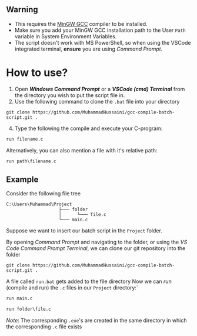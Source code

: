 ## Warning
- This requires the [MinGW GCC](https://sourceforge.net/projects/mingw/) compiler to be installed.
- Make sure you add your MinGW GCC installation path to the User `Path` variable in System Environment Variables.
- The script doesn't work with MS PowerShell, so when using the VSCode integrated terminal, **ensure** you are using _Command Prompt_.

# How to use?

1. Open _**Windows Command Prompt**_ or a _**VSCode (cmd) Terminal**_ from the directory you wish to put the script file in.
2. Use the following command to clone the `.bat` file into your directory
```git
git clone https://github.com/MuhammadHussaini/gcc-compile-batch-script.git .
```

4. Type the following the compile and execute your C-program:
```bat
run filename.c
```
Alternatively, you can also mention a file with it's relative path:
```bat
run path\filename.c
```

## Example
Consider the following file tree
```
C:\Users\Muhammad\Project
                    ├─── folder
                    │      └─── file.c
                    └─── main.c
```

Suppose we want to insert our batch script in the `Project` folder.

By opening _Command Prompt_ and navigating to the folder, or using the _VS Code Command Prompt Terminal_, we can clone our git repository into the folder
```git
git clone https://github.com/MuhammadHussaini/gcc-compile-batch-script.git .
```
A file called `run.bat` gets added to the file directory
Now we can _run_ (compile and run) the `.c` files in our `Project` directory:`
```bat
run main.c
```
```bat
run folder\file.c
```

_Note_: The corresponding `.exe`'s are created in the same directory in which the corresponding `.c` file exists
